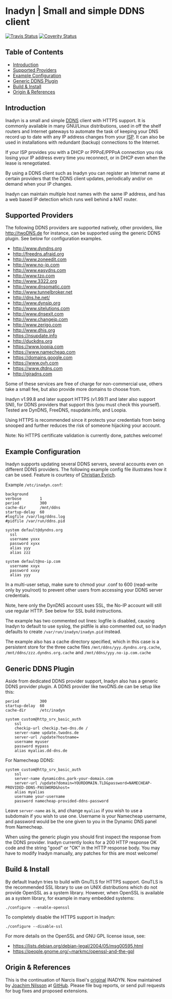 Inadyn | Small and simple DDNS client
=====================================
[![Travis Status]][Travis] [![Coverity Status]][Coverity Scan]


Table of Contents
-----------------

* [Introduction](#introduction)
* [Supported Providers](#supported-providers)
* [Example Configuration](#example-configuration)
* [Generic DDNS Plugin](#generic-ddns-plugin)
* [Build & Install](#build--install)
* [Origin & References](#origin--references)


Introduction
------------

Inadyn is a small and simple [DDNS] client with HTTPS support.  It is
commonly available in many GNU/Linux distributions, used in off the
shelf routers and Internet gateways to automate the task of keeping your
DNS record up to date with any IP address changes from your [ISP].  It
can also be used in installations with redundant (backup) connections to
the Internet.

If your ISP provides you with a DHCP or PPPoE/PPPoA connection you risk
losing your IP address every time you reconnect, or in DHCP even when
the lease is renegotiated.

By using a DDNS client such as Inadyn you can register an Internet name
at certain providers that the DDNS client updates, periodically and/or
on demand when your IP changes.

Inadyn can maintain multiple host names with the same IP address, and
has a web based IP detection which runs well behind a NAT router.


Supported Providers
-------------------

The following DDNS providers are supported natively, other providers,
like http://twoDNS.de for instance, can be supported using the generic
DDNS plugin.  See below for configuration examples.

* http://www.dyndns.org
* http://freedns.afraid.org
* http://www.zoneedit.com
* http://www.no-ip.com
* http://www.easydns.com
* http://www.tzo.com
* http://www.3322.org
* http://www.dnsomatic.com
* http://www.tunnelbroker.net
* http://dns.he.net/
* http://www.dynsip.org
* http://www.sitelutions.com
* http://www.dnsexit.com
* http://www.changeip.com
* http://www.zerigo.com
* http://www.dhis.org
* https://nsupdate.info
* http://duckdns.org
* https://www.loopia.com
* https://www.namecheap.com
* https://domains.google.com
* https://www.ovh.com
* https://www.dtdns.com
* http://giradns.com

Some of these services are free of charge for non-commercial use, others
take a small fee, but also provide more domains to choose from.

Inadyn v1.99.8 and later support HTTPS (v1.99.11 and later also support
SNI), for DDNS providers that support this (you must check this
yourself).  Tested are DynDNS, FreeDNS, nsupdate.info, and Loopia.

Using HTTPS is recommended since it protects your credentials from being
snooped and further reduces the risk of someone hijacking your account.

Note: No HTTPS certificate validation is currently done, patches welcome!


Example Configuration
---------------------

Inadyn supports updating several DDNS servers, several accounts even on
different DDNS providers.  The following example config file illustrates
how it can be used.  Feature is courtesy of [Christian Eyrich].

Example `/etc/inadyn.conf`:

    background
    verbose        1
    period         300
    cache-dir      /mnt/ddns
    startup-delay  60
    #logfile /var/log/ddns.log
    #pidfile /var/run/ddns.pid
    
    system default@dyndns.org
      ssl
      username yxxx
      password xyxx
      alias yyy
      alias zzz
    
    system default@no-ip.com
      username xxyx
      password xxxy
      alias yyy

In a multi-user setup, make sure to chmod your .conf to 600 (read-write
only by you/root) to prevent other users from accessing your DDNS server
credentials.

Note, here only the DynDNS account uses SSL, the No-IP account will
still use regular HTTP.  See below for SSL build instructions.

The example has two commented out lines: logfile is disabled, causing
Inadyn to default to use syslog, the pidfile is also commented out, so
Inadyn defaults to create `/var/run/inadyn/inadyn.pid` instead.

The example also has a cache directory specified, which in this case is
a persistent store for the three cache files
`/mnt/ddns/yyy.dyndns.org.cache`, `/mnt/ddns/zzz.dyndns.org.cache` and
`/mnt/ddns/yyy.no-ip.com.cache`


Generic DDNS Plugin
-------------------

Aside from dedicated DDNS provider support, Inadyn also has a generic
DDNS provider plugin.  A DDNS provider like twoDNS.de can be setup like
this:

    period         300
    startup-delay  60
    cache-dir      /etc/inadyn

    system custom@http_srv_basic_auth
        ssl
        checkip-url checkip.two-dns.de /
        server-name update.twodns.de
        server-url /update?hostname=
        username myuser
        password mypass
        alias myalias.dd-dns.de

For Namecheap DDNS:

    system custom@http_srv_basic_auth
        ssl
        server-name dynamicdns.park-your-domain.com
        server-url /update?domain=YOURDOMAIN.TLD&password=NAMECHEAP-PROVIDED-DDNS-PASSWORD&host=
        alias myalias
        username your-username
        password namecheap-provided-ddns-password

Leave `server-name` as is, and change `myalias` if you wish to use a
subdomain if you wish to use one. Username is your Namecheap username, and
password would be the one given to you in the Dynamic DNS panel from
Namecheap.

When using the generic plugin you should first inspect the response from
the DDNS provider.  Inadyn currently looks for a 200 HTTP response OK
code and the string "good" or "OK" in the HTTP response body.  You may
have to modify Inadyn manually, any patches for this are most welcome!


Build & Install
---------------

By default Inadyn tries to build with GnuTLS for HTTPS support.  GnuTLS
is the recommended SSL library to use on UNIX distributions which do not
provide OpenSSL as a system library.  However, when OpenSSL is available
as a system library, for example in many embedded systems:

    ./configure --enable-openssl

To completely disable the HTTPS support in Inadyn:

    ./configure --disable-ssl

For more details on the OpenSSL and GNU GPL license issue, see:

* https://lists.debian.org/debian-legal/2004/05/msg00595.html
* https://people.gnome.org/~markmc/openssl-and-the-gpl


Origin & References
-------------------

This is the continuation of Narcis Ilisei's [original] INADYN.  Now
maintained by [Joachim Nilsson] at [GitHub].  Please file bug reports,
or send pull requests for bug fixes and proposed extensions.

[original]:         http://www.inatech.eu/inadyn/
[DDNS]:             http://en.wikipedia.org/wiki/Dynamic_DNS
[ISP]:              http://en.wikipedia.org/wiki/ISP
[Christian Eyrich]: http://eyrich-net.org/programmiertes.html
[Joachim Nilsson]:  http://troglobit.com
[GitHub]:           http://github.com/troglobit/inadyn
[Travis]:           https://travis-ci.org/troglobit/inadyn
[Travis Status]:    https://travis-ci.org/troglobit/inadyn.png?branch=master
[Coverity Scan]:    https://scan.coverity.com/projects/2981
[Coverity Status]:  https://scan.coverity.com/projects/2981/badge.svg

